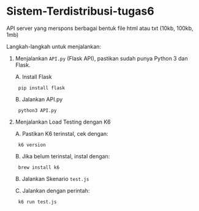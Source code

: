 # Sistem-Terdistribusi-tugas6
API server yang merspons berbagai bentuk file html atau txt (10kb, 100kb, 1mb)

Langkah-langkah untuk menjalankan:

1. Menjalankan `API.py` (Flask API), pastikan sudah punya Python 3 dan Flask.

    A. Install Flask

        pip install flask

    B. Jalankan API.py

        python3 API.py


2. Menjalankan Load Testing dengan K6

    A. Pastikan K6 terinstal, cek dengan:

        k6 version

    B. Jika belum terinstal, instal dengan:

        brew install k6

    B. Jalankan Skenario `test.js`

    C. Jalankan dengan perintah:

        k6 run test.js


